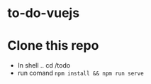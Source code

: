 # to-do-vuejs
# Clone this repo 
 - In shell .. cd /todo
 - run comand `npm install && npm run serve`
